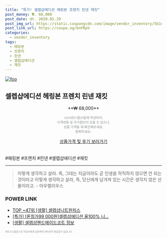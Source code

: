 ```yaml
--- 
title: "특가! 셀렙샵에디션 헤링본 프렌치 린넨 재킷" 
post_money: ₩. 68,000 
post_date: dt. 2020.01.29 
post_img_url: https://static.coupangcdn.com/image/vendor_inventory/5b1d/9330784aefc5c8e1e782cc587d2bee2f8bf115589c7b6bb2ceba2aeaff14.jpg 
post_link_url: https://coupa.ng/bnFRpV 
categories: 
  - vendor_inventory 
tags: 
  - 헤링본 
  - 프렌치 
  - 린넨 
  - 셀렙샵에디션 
  - 재킷 
--- 
```

[![foo](https://static.coupangcdn.com/image/vendor_inventory/5b1d/9330784aefc5c8e1e782cc587d2bee2f8bf115589c7b6bb2ceba2aeaff14.jpg)](https://coupa.ng/bnFRpV) 

## 셀렙샵에디션 헤링본 프렌치 린넨 재킷 
<p style="text-align: center;">**₩ 68,000**</p> 
<p style="text-align: center;"><span style="color: #898c8f; font-family: Georgia,Times,serif; font-size: 0.75em;">2020년01월29일에 작성되어, <br>가격변동 및 추가할인이 있을 수 있으니,<br> 상품 가격을 꼭!확인해주세요.<br>행복하세요~</span> 
</p>	 
<div markdown="0" style="text-align: center;"><a href="https://coupa.ng/bnFRpV" class="btn btn--success">상품가격 및 후기 보러가기</a></div> 
<br><br> 
  #헤링본 #프렌치 #린넨 #셀렙샵에디션 #재킷 
<hr> 

> 이렇게 생각하고 살라. 즉, 그대는 지금이라도 곧 인생을 하직하지 않으면 안 되는 것이라고 이렇게 생각하고 살라, 즉, 당신에게 남겨져 있는 시간은 생각지 않은 선물이라고. - 아우렐리우스 


### POWER LINK

* <a href="https://blog.naver.com/an0733/221788741100" target="_blank"> TOP ~47위 [생활] 셀렙샵니트원피스</a>
* <a href="https://blog.naver.com/santokki14/221790554415" target="_blank">[특가] [론칭가99 000원]셀렙샵에디션 울100% 니...</a>
* <a href="https://blog.naver.com/santokki14/221766807790" target="_blank"> [생활] 셀렙샵핸드메이드코트 정보 </a>

<span style="color: #898c8f; font-family: Georgia,Times,serif; font-size: 0.55em;">파트너스활동으로 작성자에게 일정액의 커미션이 제공될수 있습니다.</span> 
